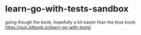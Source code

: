 # learn-go-with-tests-sandbox
going though the book, hopefully a bit easier than the blue book: https://quii.gitbook.io/learn-go-with-tests/
